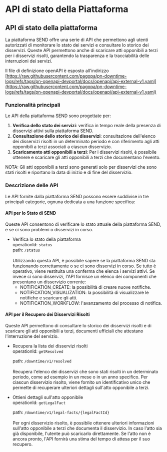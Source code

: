 # API di stato della Piattaforma

## API di stato della piattaforma

La piattaforma SEND offre una serie di API che permettono agli utenti autorizzati di monitorare lo stato dei servizi e consultare lo storico dei disservizi. Queste API permettono anche di scaricare atti opponibili a terzi per i disservizi risolti, garantendo la trasparenza e la tracciabilità delle interruzioni dei servizi.

Il file di definizione openAPI è esposto all'indirizzo [https://raw.githubusercontent.com/pagopa/pn-downtime-logs/refs/tags/pn-openapi-devportal/docs/openapi/api-external-v1.yaml](https://raw.githubusercontent.com/pagopa/pn-downtime-logs/refs/tags/pn-openapi-devportal/docs/openapi/api-external-v1.yaml)

### Funzionalità principali

Le API della piattaforma SEND sono progettate per:

1. **Verifica dello stato dei servizi**: verifica in tempo reale della presenza di disservizi attivi sulla piattaforma SEND.
2. **Consultazione dello storico dei disservizi**: consultazione dell'elenco dei disservizi risolti in un determinato periodo e con riferimento agli atti opponibili a terzi associati a ciascun disservizio.
3. **Scaricamento atti opponibili a terzi**: Per i disservizi risolti, è possibile ottenere e scaricare gli atti opponibili a terzi che documentano l'evento.

NOTA: Gli atti opponibili a terzi sono generati solo per disservizi che sono stati risolti e riportano la data di inizio e di fine del disservizio.

### Descrizione delle API

Le API fornite dalla piattaforma SEND possono essere suddivise in tre principali categorie, ognuna dedicata a una funzione specifica:

#### API per lo Stato di SEND

Queste API consentono di verificare lo stato attuale della piattaforma SEND, e se ci sono problemi o disservizi in corso.

* Verifica lo stato della piattaforma\
  operationId: `status`\
  path: `/status`\
  \
  Utilizzando questa API, è possibile sapere se la piattaforma SEND sta funzionando correttamente o se ci sono disservizi in corso. Se tutto è operativo, viene restituita una conferma che elenca i servizi attivi. Se invece ci sono disservizi, l'API fornisce un elenco dei componenti che presentano un disservizio corrente:
  * NOTIFICATION\_CREATE: la possibilità di creare nuove notifiche.
  * NOTIFICATION\_VISUALIZATION: la possibilità di visualizzare le notifiche e scaricare gli atti.
  * NOTIFICATION\_WORKFLOW: l'avanzamento del processo di notifica.

#### API per il Recupero dei Disservizi Risolti

Queste API permettono di consultare lo storico dei disservizi risolti e di scaricare gli atti opponibili a terzi, documenti ufficiali che attestano l'interruzione del servizio.

*   Recupera la lista dei disservizi risolti\
    operationId: `getResolved`&#x20;

    path: `/downtime/v1/resolved`\
    \
    Recupera l'elenco dei disservizi che sono stati risolti in un determinato periodo, come ad esempio in un mese o in un anno specifico. Per ciascun disservizio risolto, viene fornito un identificativo unico che permette di recuperare ulteriori dettagli sull'atto opponibile a terzi.
*   Ottieni dettagli sull'atto opponibile\
    operationId: `getLegalFact`

    path: `/downtime/v1/legal-facts/{legalFactId}`\
    \
    Per ogni disservizio risolto, è possibile ottenere ulteriori informazioni sull'atto opponibile a terzi che documenta il disservizio. In caso l'atto sia già disponibile, l'utente può scaricarlo direttamente. Se l'atto non è ancora pronto, l'API fornirà una stima del tempo di attesa per il suo recupero.
